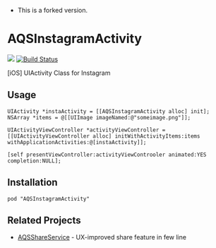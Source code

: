  * This is a forked version.

AQSInstagramActivity 
====================

![](http://img.shields.io/cocoapods/v/AQSInstagramActivity.svg?style=flat) [![Build Status](https://travis-ci.org/AquaSupport/AQSInstagramActivity.svg)](https://travis-ci.org/AquaSupport/AQSInstagramActivity)

[iOS] UIActivity Class for Instagram

Usage
---

```objc
UIActivity *instaActivity = [[AQSInstagramActivity alloc] init];
NSArray *items = @[[UIImage imageNamed:@"someimage.png"]];

UIActivityViewController *activityViewController = [[UIActivityViewController alloc] initWithActivityItems:items withApplicationActivities:@[instaActivity]];

[self presentViewController:activityViewControoler animated:YES completion:NULL];
```

Installation
---

```
pod "AQSInstagramActivity"
```

Related Projects
---

- [AQSShareService](https://github.com/AquaSupport/AQSShareService) - UX-improved share feature in few line

